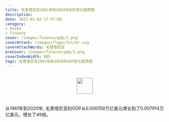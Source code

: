 ```yaml
---
title: 毛里塔尼亚1961年到2020年GDP变化趋势图
description: 
date: 2022-01-03 17:57:00
category:
- baike
- finance
cover: /images/finance/gdp/1.png
coverAttach: /images/flags/1x1/mr.svg
coverAttachWords: 毛里塔尼亚
preCover: /images/finance/gdp/1.png
coverIndexWidth: 80%
tags: 毛里塔尼亚1961年到2020年GDP变化趋势图
---
```




<script src="/assets/js/charts/chart.js"></script>

<div style="text-align: center; margin: 30px 0; ">
    <img src="/images/flags/1x1/mr.svg" style="width: 50px; border: 1px solid #cccccc; ">
</div>

<div style="width: 98%; margin: 0 0 35px 0; ">
    <canvas id="myChart"></canvas>
</div>

<div>
<p class="paragraph">从1961年到2020年, 毛里塔尼亚的GDP从0.000159万亿美元增长到了0.007914万亿美元，增长了49倍。</p>
</div>

<script>

    const dataGdp = {
        labels: [1961, 1962, 1963, 1964, 1965, 1966, 1967, 1968, 1969, 1970, 1971, 1972, 1973, 1974, 1975, 1976, 1977, 1978, 1979, 1980, 1981, 1982, 1983, 1984, 1985, 1986, 1987, 1988, 1989, 1990, 1991, 1992, 1993, 1994, 1995, 1996, 1997, 1998, 1999, 2000, 2001, 2002, 2003, 2004, 2005, 2006, 2007, 2008, 2009, 2010, 2011, 2012, 2013, 2014, 2015, 2016, 2017, 2018, 2019, 2020],
        datasets: [{
            label: '(万亿美元)  •  即刻编程  •  cn.hongkezhang.com',
            backgroundColor: 'rgb(0 0 128)',
            borderColor: 'rgb(0 0 128)',
            data: [0.000159, 0.000164, 0.000168, 0.000224, 0.000255, 0.000267, 0.000283, 0.000311, 0.000295, 0.000309, 0.000336, 0.000392, 0.000493, 0.000613, 0.000703, 0.000775, 0.000799, 0.000805, 0.000952, 0.001048, 0.001105, 0.001109, 0.001165, 0.001074, 0.001010, 0.001187, 0.001345, 0.001415, 0.001451, 0.001507, 0.002134, 0.002164, 0.001847, 0.001945, 0.002092, 0.002132, 0.002072, 0.002032, 0.001986, 0.001780, 0.001746, 0.001777, 0.002051, 0.002363, 0.002936, 0.003920, 0.004346, 0.005206, 0.004715, 0.005629, 0.006765, 0.006728, 0.007223, 0.006593, 0.006167, 0.006399, 0.006799, 0.007354, 0.007890, 0.007914],
            barPercentage: 0.3
        }]
    };

    const config = {
        type: 'line',
        data: dataGdp,
        options: {
            series: [
                {
                    barWidth: '20%'
                }
            ]
        }
    };

    const myChart = new Chart(
        document.getElementById('myChart'),
        config
    );
</script>
